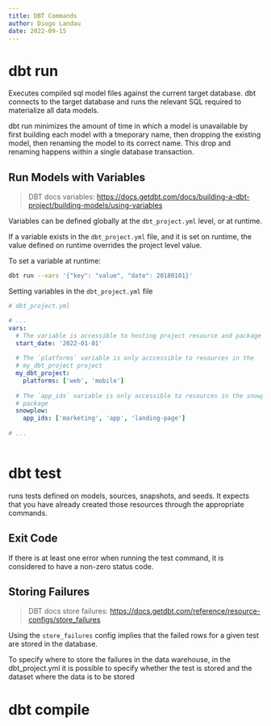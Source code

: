 ```yaml
---
title: DBT Commands
author: Diogo Landau
date: 2022-09-15
---
```


# dbt run

Executes compiled sql model files against the current target database. dbt
connects to the target database and runs the relevant SQL required to
materialize all data models. 

dbt run minimizes the amount of time in which a model is unavailable by first
building each model with a tmeporary name, then dropping the existing model,
then renaming the model to its correct name. This drop and renaming happens
within a single database transaction.

## Run Models with Variables

> DBT docs variables: 
> https://docs.getdbt.com/docs/building-a-dbt-project/building-models/using-variables

Variables can be defined globally at the `dbt_project.yml` level, or at runtime. 

If a variable exists in the `dbt_project.yml` file, and it is set on runtime,
the value defined on runtime overrides the project level value. 

To set a variable at runtime: 
```bash
dbt run --vars '{"key": "value", "date": 20180101}'
```

Setting variables in the `dbt_project.yml` file
```yaml
# dbt_project.yml

# ...
vars: 
  # The variable is accessible to hosting project resource and package resources
  start_date: '2022-01-01'
  
  # The `platforms` variable is only acccessible to resources in the
  # my_dbt_project project
  my_dbt_project: 
    platforms: ['web', 'mobile']
    
  # The `app_ids` variable is only accessible to resources in the snowplow
  # package
  snowplow: 
    app_ids: ['marketing', 'app', 'landing-page']
  
# ... 
  
```

# dbt test

runs tests defined  on models, sources, snapshots, and seeds. It expects that
you have already created those resources through the appropriate commands.

## Exit Code

If there is at least one error when running the test command, it is considered
to have a non-zero status code. 

## Storing Failures

> DBT docs store failures:
> https://docs.getdbt.com/reference/resource-configs/store_failures

Using the `store_failures` config implies that the failed rows for a given test
are stored in the database. 

To specify where to store the failures in the data warehouse, in the
dbt_project.yml it is possible to specify whether the test is stored and the
dataset where the data is to be stored


# dbt compile
